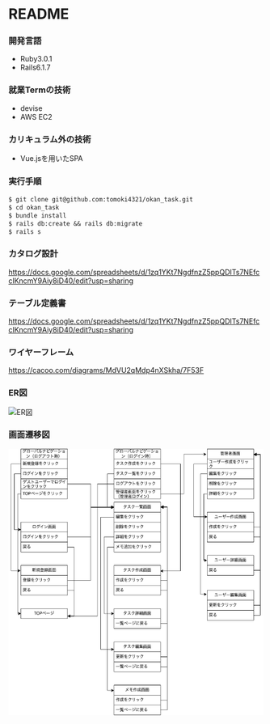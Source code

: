 # README

### 開発言語
- Ruby3.0.1
- Rails6.1.7

### 就業Termの技術
- devise
- AWS EC2

### カリキュラム外の技術
- Vue.jsを用いたSPA

### 実行手順
```
$ git clone git@github.com:tomoki4321/okan_task.git
$ cd okan_task
$ bundle install
$ rails db:create && rails db:migrate
$ rails s
```

### カタログ設計

https://docs.google.com/spreadsheets/d/1zq1YKt7NgdfnzZ5ppQDITs7NEfcclKncmY9Aiy8iD40/edit?usp=sharing

### テーブル定義書

https://docs.google.com/spreadsheets/d/1zq1YKt7NgdfnzZ5ppQDITs7NEfcclKncmY9Aiy8iD40/edit?usp=sharing

### ワイヤーフレーム

https://cacoo.com/diagrams/MdVU2qMdp4nXSkha/7F53F

### ER図

![ER図](ER図.png)

### 画面遷移図

![画面遷移図](画面遷移図.png)